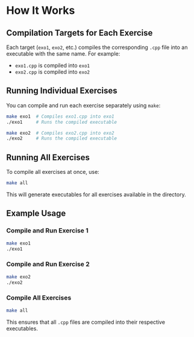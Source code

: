 # How It Works

## Compilation Targets for Each Exercise

Each target (`exo1`, `exo2`, etc.) compiles the corresponding `.cpp` file into an executable with the same name. For example:

- `exo1.cpp` is compiled into `exo1`
- `exo2.cpp` is compiled into `exo2`

## Running Individual Exercises

You can compile and run each exercise separately using `make`:

```sh
make exo1  # Compiles exo1.cpp into exo1
./exo1     # Runs the compiled executable

make exo2  # Compiles exo2.cpp into exo2
./exo2     # Runs the compiled executable
```

## Running All Exercises

To compile all exercises at once, use:

```sh
make all
```

This will generate executables for all exercises available in the directory.

## Example Usage

### Compile and Run Exercise 1

```sh
make exo1
./exo1
```

### Compile and Run Exercise 2

```sh
make exo2
./exo2
```

### Compile All Exercises

```sh
make all
```

This ensures that all `.cpp` files are compiled into their respective executables.


